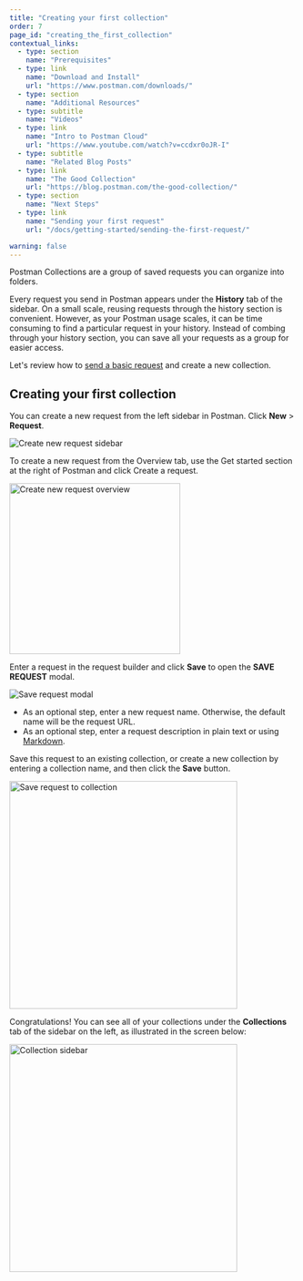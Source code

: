```yaml
---
title: "Creating your first collection"
order: 7
page_id: "creating_the_first_collection"
contextual_links:
  - type: section
    name: "Prerequisites"
  - type: link
    name: "Download and Install"
    url: "https://www.postman.com/downloads/"
  - type: section
    name: "Additional Resources"
  - type: subtitle
    name: "Videos"
  - type: link
    name: "Intro to Postman Cloud"
    url: "https://www.youtube.com/watch?v=ccdxr0oJR-I"
  - type: subtitle
    name: "Related Blog Posts"
  - type: link
    name: "The Good Collection"
    url: "https://blog.postman.com/the-good-collection/"
  - type: section
    name: "Next Steps"
  - type: link
    name: "Sending your first request"
    url: "/docs/getting-started/sending-the-first-request/"

warning: false
---
```


Postman Collections are a group of saved requests you can organize into folders.

Every request you send in Postman appears under the **History** tab of the sidebar. On a small scale, reusing requests through the history section is convenient. However, as your Postman usage scales, it can be time consuming to find a particular request in your history. Instead of combing through your history section, you can save all your requests as a group for easier access.

Let's review how to [send a basic request](/docs/getting-started/sending-the-first-request/) and create a new collection.

## Creating your first collection

You can create a new request from the left sidebar in Postman. Click __New__ &gt; __Request__.

<img alt="Create new request sidebar" src="https://assets.postman.com/postman-docs/create-new-request-sidebar-v8.jpg"/>

To create a new request from the Overview tab, use the Get started section at the right of Postman and click Create a request.

<img alt="Create new request overview" src="https://assets.postman.com/postman-docs/create-new-request-v8.jpg" width="300px"/>

Enter a request in the request builder and click **Save** to open the **SAVE REQUEST** modal.

<img alt="Save request modal" src="https://assets.postman.com/postman-docs/save-request-modal-v8.jpg"/>

* As an optional step, enter a new request name. Otherwise, the default name will be the request URL.
* As an optional step, enter a request description in plain text or using [Markdown](https://documenter.postman.com/view/33232/markdown-in-api-documentation/JsGc?version=latest).

Save this request to an existing collection, or create a new collection by entering a collection name, and then click the **Save** button.

<img alt="Save request to collection" src="https://assets.postman.com/postman-docs/save-request-to-collection-v8.jpg" width="400px"/>

Congratulations! You can see all of your collections under the **Collections** tab of the sidebar on the left, as illustrated in the screen below:

<img alt="Collection sidebar" src="https://assets.postman.com/postman-docs/creating-first-collection-v8.jpg" width="400px"/>
